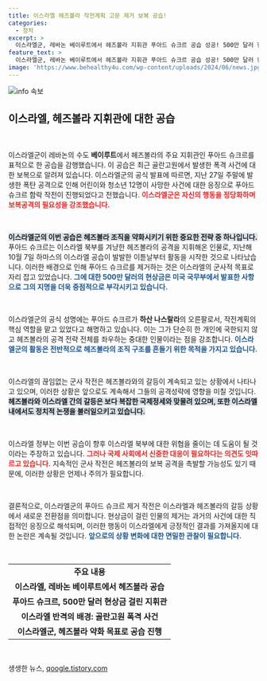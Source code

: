 ```yaml
---
title: 이스라엘 헤즈볼라 작전계획 고문 제거 보복 공습!
categories:
  - 정치
excerpt: >
  이스라엘군, 레바논 베이루트에서 헤즈볼라 지휘관 푸아드 슈크르 공습 성공! 500만 달러 현상금의 주인공이자 하마스 전쟁의 핵심 인물이었던 그를 제거하며 보복의 포문을 열다. 자세한 경과가 궁금하다면 클릭해 보세요!
feature_text: >
  이스라엘군, 레바논 베이루트에서 헤즈볼라 지휘관 푸아드 슈크르 공습 성공! 500만 달러 현상금의 주인공이자 하마스 전쟁의 핵심 인물이었던 그를 제거하며 보복의 포문을 열다. 자세한 경과가 궁금하다면 클릭해 보세요!
image: 'https://www.behealthy4u.com/wp-content/uploads/2024/06/news.jpg'
---
```


<p><img src="https://www.behealthy4u.com/wp-content/uploads/2024/06/news.jpg" alt="info 속보" /></p>

<h2 data-ke-size="size26">이스라엘, 헤즈볼라 지휘관에 대한 공습</h2>

<p data-ke-size="size16">&nbsp;</p>

<p>이스라엘군이 레바논의 수도 <b>베이루트</b>에서 헤즈볼라의 주요 지휘관인 푸아드 슈크르를 표적으로 한 공습을 감행했습니다. 이 공습은 최근 골란고원에서 발생한 폭격 사건에 대한 보복으로 알려져 있습니다. 이스라엘군의 공식 발표에 따르면, 지난 27일 주말에 발생한 폭탄 공격으로 인해 어린이와 청소년 12명이 사망한 사건에 대한 응징으로 푸아드 슈크르 함락 작전이 진행되었다고 전했습니다. <b><span style="color: #ee2323;">이스라엘군은 자신의 행동을 정당화하며 보복공격의 필요성을 강조했습니다.</span></b> </p>

<p data-ke-size="size16">&nbsp;</p>

<p><b><span style="background-color: #21538527;">이스라엘군의 이번 공습은 헤즈볼라 조직을 약화시키기 위한 중요한 전략 중 하나입니다.</span></b> 푸아드 슈크르는 이스라엘 북부를 겨냥한 헤즈볼라의 공격을 지휘해온 인물로, 지난해 10월 7일 하마스의 이스라엘 공습이 발발한 이튿날부터 활동을 시작한 것으로 나타났습니다. 이러한 배경으로 인해 푸아드 슈크르를 제거하는 것은 이스라엘의 군사적 목표로 자리 잡고 있었습니다. <b><span style="color: #1a5490;">그에 대한 500만 달러의 현상금은 미국 국무부에서 발표한 사항으로 그의 지명을 더욱 중점적으로 부각시키고 있습니다.</span></b></p>

<p data-ke-size="size16">&nbsp;</p>

<p>이스라엘군의 공식 성명에는 푸아드 슈크르가 <b>하산 나스랄라</b>의 오른팔로서, 작전계획의 핵심 역할을 맡고 있었다고 해명하고 있습니다. 이는 그가 단순히 한 개인에 국한되지 않고 헤즈볼라의 공격 전략 전체를 좌우하는 중대한 인물이라는 점을 강조합니다. <b><span style="color: #1a5490;">이스라엘군의 활동은 전반적으로 헤즈볼라의 조직 구조를 흔들기 위한 목적을 가지고 있습니다.</span></b> </p>

<p data-ke-size="size16">&nbsp;</p>

<p>이스라엘의 끊임없는 군사 작전은 헤즈볼라와의 갈등이 계속되고 있는 상황에서 나타나고 있으며, 이러한 상황은 앞으로도 계속해서 그들의 공격성략에 영향을 미칠 것입니다. <b><span style="background-color: #21538527;">헤즈볼라와 이스라엘 간의 갈등은 보다 복잡한 국제정세와 맞물려 있으며, 또한 이스라엘 내에서도 정치적 논쟁을 불러일으키고 있습니다.</span></b></p>

<p data-ke-size="size16">&nbsp;</p>

<p>이스라엘 정부는 이번 공습이 향후 이스라엘 북부에 대한 위협을 줄이는 데 도움이 될 것이라는 주장하고 있습니다. <b><span style="color: #ee2323;">그러나 국제 사회에서 신중한 대응이 필요하다는 의견도 잇따르고 있습니다.</span></b> 지속적인 군사 작전은 헤즈볼라의 보복 공격을 촉발할 가능성도 있기 때문에, 이러한 상황은 언제나 주의가 필요합니다. </p>

<p data-ke-size="size16">&nbsp;</p>

<p>결론적으로, 이스라엘군의 푸아드 슈크르 제거 작전은 이스라엘과 헤즈볼라의 갈등 상황에서 새로운 전환점을 의미합니다. 현상금이 걸린 인물의 제거는 과거의 사건에 대한 직접적인 응징으로 해석되며, 이러한 행동이 이스라엘에게 긍정적인 결과를 가져올지에 대한 논란은 계속될 것입니다. <b><span style="color: #1a5490;">앞으로의 상황 변화에 대한 면밀한 관찰이 필요합니다.</span></b> </p>

<p data-ke-size="size16">&nbsp;</p>

<table style="width: 100%; border-collapse: collapse;">
<tr>
<td style="text-align: center; height: 30px;"><b>주요 내용</b></td>
</tr>
<tr>
<td style="text-align: center; height: 17px;"><b>이스라엘, 레바논 베이루트에서 헤즈볼라 공습</b></td>
</tr>
<tr>
<td style="text-align: center; height: 17px;"><b>푸아드 슈크르, 500만 달러 현상금 걸린 지휘관</b></td>
</tr>
<tr>
<td style="text-align: center; height: 17px;"><b>이스라엘 반격의 배경: 골란고원 폭격 사건</b></td>
</tr>
<tr>
<td style="text-align: center; height: 17px;"><b>이스라엘군, 헤즈볼라 약화 목표로 공습 진행</b></td>
</tr>
</table>

<p data-ke-size="size16">&nbsp;</p>
생생한 뉴스, <a href="https://qoogle.tistory.com" rel="dofollow">qoogle.tistory.com</a>


